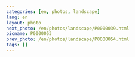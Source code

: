 ```yaml
---
categories: [en, photos, landscape]
lang: en
layout: photo
next_photo: /en/photos/landscape/P0000039.html
picname: P0000053
prev_photo: /en/photos/landscape/P0000054.html
tags: []
---
```

